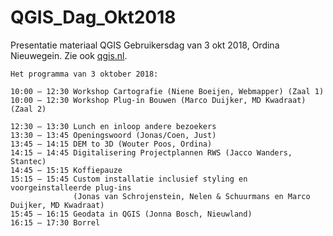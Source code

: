 # QGIS_Dag_Okt2018
Presentatie materiaal QGIS Gebruikersdag van 3 okt 2018, Ordina Nieuwegein. Zie ook 
[qgis.nl](http://www.qgis.nl/2018/09/24/aangepaste-tijden-programma-qgis-gebruikersdag/).

```
Het programma van 3 oktober 2018:

10:00 – 12:30 Workshop Cartografie (Niene Boeijen, Webmapper) (Zaal 1)
10:00 – 12:30 Workshop Plug-in Bouwen (Marco Duijker, MD Kwadraat) (Zaal 2)

12:30 – 13:30 Lunch en inloop andere bezoekers
13:30 – 13:45 Openingswoord (Jonas/Coen, Just)
13:45 – 14:15 DEM to 3D (Wouter Poos, Ordina)
14:15 – 14:45 Digitalisering Projectplannen RWS (Jacco Wanders, Stantec)
14:45 – 15:15 Koffiepauze
15:15 – 15:45 Custom installatie inclusief styling en voorgeinstalleerde plug-ins 
              (Jonas van Schrojenstein, Nelen & Schuurmans en Marco Duijker, MD Kwadraat)
15:45 – 16:15 Geodata in QGIS (Jonna Bosch, Nieuwland)
16:15 – 17:30 Borrel
```
